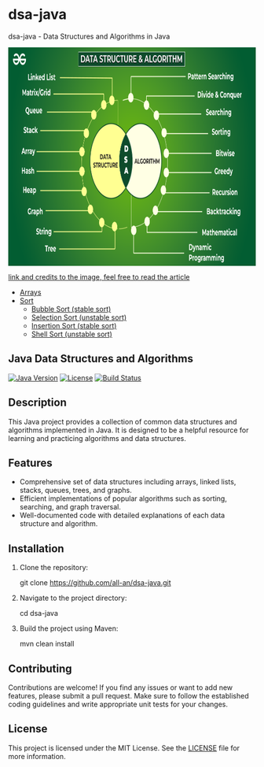# dsa-java
dsa-java - Data Structures and Algorithms in Java


<p align="center">
        <a href="https://www.linkedin.com/in/all-an/">
            <img align="center" width="804" height="444"  src="/dsaimage.png" />
        </a>
</p>

[link and credits to the image, feel free to read the article](https://www.geeksforgeeks.org/learn-data-structures-and-algorithms-dsa-tutorial/)

- [Arrays](https://github.com/all-an/dsa-java/tree/main/001-arrays)
- [Sort](https://github.com/all-an/dsa-java/tree/main/002-sort)
    - [Bubble Sort (stable sort)](https://github.com/all-an/dsa-java/tree/main/002-sort/001-bubblesort)
    - [Selection Sort (unstable sort)](https://github.com/all-an/dsa-java/tree/main/002-sort/002-selection-sort)
    - [Insertion Sort (stable sort)](https://github.com/all-an/dsa-java/tree/main/002-sort/003-insertion-sort)
    - [Shell Sort (unstable sort)](https://github.com/all-an/dsa-java/tree/main/002-sort/004-shell-sort)

## Java Data Structures and Algorithms

[![Java Version](https://img.shields.io/badge/Java-11-blue.svg)](https://www.oracle.com/java/technologies/javase-jdk11-downloads.html)
[![License](https://img.shields.io/badge/License-MIT-green.svg)](https://opensource.org/licenses/MIT)
[![Build Status](https://img.shields.io/travis/your-username/java-data-structures-algorithms/master.svg)](https://travis-ci.org/your-username/java-data-structures-algorithms)

## Description

This Java project provides a collection of common data structures and algorithms implemented in Java. It is designed to be a helpful resource for learning and practicing algorithms and data structures.

## Features

- Comprehensive set of data structures including arrays, linked lists, stacks, queues, trees, and graphs.
- Efficient implementations of popular algorithms such as sorting, searching, and graph traversal.
- Well-documented code with detailed explanations of each data structure and algorithm.

## Installation

1. Clone the repository:

   git clone https://github.com/all-an/dsa-java.git

2. Navigate to the project directory:

   cd dsa-java

3. Build the project using Maven:

   mvn clean install

## Contributing

Contributions are welcome! If you find any issues or want to add new features, please submit a pull request. Make sure to follow the established coding guidelines and write appropriate unit tests for your changes.

## License

This project is licensed under the MIT License. See the [LICENSE](LICENSE) file for more information.

